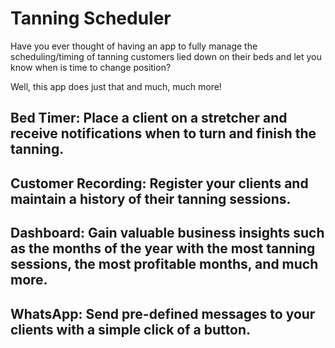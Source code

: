 # Tanning Scheduler

Have you ever thought of having an app to fully manage the scheduling/timing of tanning 
customers lied down on their beds and let you know when is time to change position?

Well, this app does just that and much, much more!

## Bed Timer: Place a client on a stretcher and receive notifications when to turn and finish the tanning.

## Customer Recording: Register your clients and maintain a history of their tanning sessions.

## Dashboard: Gain valuable business insights such as the months of the year with the most tanning sessions, the most profitable months, and much more.

## WhatsApp: Send pre-defined messages to your clients with a simple click of a button.
